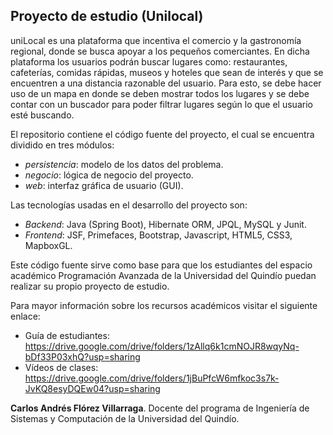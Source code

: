 ## Proyecto de estudio (Unilocal)

uniLocal es una plataforma que incentiva el comercio y la gastronomía regional, donde se busca apoyar a los pequeños comerciantes. En dicha plataforma los usuarios podrán buscar lugares como: restaurantes, cafeterías, comidas rápidas, museos y hoteles que sean de interés y que se encuentren a una distancia razonable del usuario. Para esto, se debe hacer uso de un mapa en donde se deben mostrar todos los lugares y se debe contar con un buscador para poder filtrar lugares según lo que el usuario esté buscando. 

El repositorio contiene el código fuente del proyecto, el cual se encuentra dividido en tres módulos:
* *persistencia*: modelo de los datos del problema.
* *negocio*: lógica de negocio del proyecto.
* *web*: interfaz gráfica de usuario (GUI).

Las tecnologías usadas en el desarrollo del proyecto son: 
* *Backend*: Java (Spring Boot), Hibernate ORM, JPQL, MySQL y Junit.
* *Frontend*: JSF, Primefaces, Bootstrap, Javascript, HTML5, CSS3, MapboxGL.

Este código fuente sirve como base para que los estudiantes del espacio académico Programación Avanzada de la Universidad del Quindío puedan realizar su propio proyecto de estudio.

Para mayor información sobre los recursos académicos visitar el siguiente enlace:

* Guía de estudiantes: https://drive.google.com/drive/folders/1zAllq6k1cmNOJR8wqyNq-bDf33P03xhQ?usp=sharing
* Vídeos de clases: https://drive.google.com/drive/folders/1jBuPfcW6mfkoc3s7k-JvKQ8esyDQEw04?usp=sharing

**Carlos Andrés Flórez Villarraga**. Docente del programa de Ingeniería de Sistemas y Computación de la Universidad del Quindío.